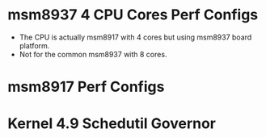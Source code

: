 # msm8937 4 CPU Cores Perf Configs
- The CPU is actually msm8917 with 4 cores but using msm8937 board platform.
- Not for the common msm8937 with 8 cores.

# msm8917 Perf Configs

# Kernel 4.9 Schedutil Governor
